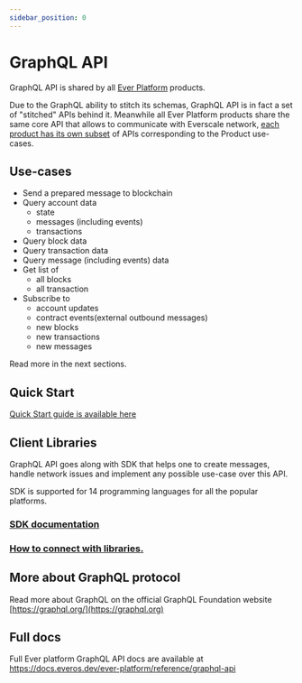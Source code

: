 ```yaml
---
sidebar_position: 0
---
```


# GraphQL API

GraphQL API is shared by all [Ever Platform](https://docs.everos.dev/ever-platform/) products.

Due to the GraphQL ability to stitch its schemas, GraphQL API is in fact a set of "stitched" APIs behind it. Meanwhile all Ever Platform products share the same core API that allows to communicate with Everscale network, [each product has its own subset](https://docs.everos.dev/ever-platform/products/functionality-comparison) of APIs corresponding to the Product use-cases.

## Use-cases

* Send a prepared message to blockchain
* Query account data
  * state
  * messages (including events)
  * transactions
* Query block data
* Query transaction data
* Query message (including events) data
* Get list of
  * all blocks
  * all transaction
* Subscribe to
  * account updates
  * contract events(external outbound messages)
  * new blocks
  * new transactions
  * new messages

Read more in the next sections.

## Quick Start 

[Quick Start guide is available here](https://docs.everos.dev/ever-platform/reference/graphql-api/quick-start)

## Client Libraries

GraphQL API goes along with SDK that helps one to create messages, handle network issues and implement any possible use-case over this API.

SDK is supported for 14 programming languages for all the popular platforms.

### [SDK documentation](https://docs.everos.dev/ever-sdk/)

### [How to connect with libraries.](https://docs.everos.dev/ever-sdk/guides/queries\_and\_subscriptions/raw\_query)

## More about GraphQL protocol

Read more about GraphQL on the official GraphQL Foundation website [https://graphql.org/](https://graphql.org)

## Full docs

Full Ever platform GraphQL API docs are available at https://docs.everos.dev/ever-platform/reference/graphql-api
